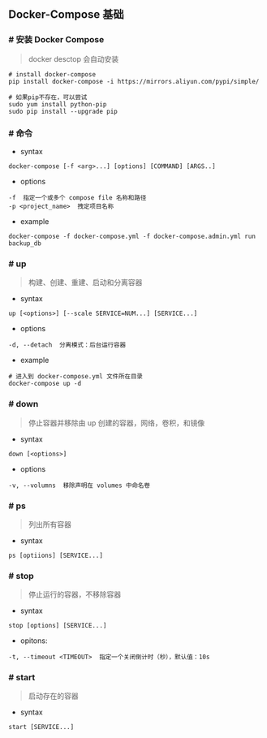## Docker-Compose 基础
### # 安装 Docker Compose
> docker desctop 会自动安装
```
# install docker-compose
pip install docker-compose -i https://mirrors.aliyun.com/pypi/simple/

# 如果pip不存在，可以尝试
sudo yum install python-pip 
sudo pip install --upgrade pip
```
### # 命令
- syntax
```
docker-compose [-f <arg>...] [options] [COMMAND] [ARGS..]
```
- options
```
-f  指定一个或多个 compose file 名称和路径
-p <project_name>  拽定项目名称
```
- example
```
docker-compose -f docker-compose.yml -f docker-compose.admin.yml run backup_db
```
### # up
> 构建、创建、重建、启动和分离容器
- syntax
```
up [<options>] [--scale SERVICE=NUM...] [SERVICE...]
```
- options
```
-d, --detach  分离模式：后台运行容器
```
- example
``` 
# 进入到 docker-compose.yml 文件所在目录
docker-compose up -d
```
### # down
> 停止容器并移除由 up 创建的容器，网络，卷积，和镜像
- syntax
```
down [<options>]
```
- options
```
-v, --volumns  移除声明在 volumes 中命名卷
```
### # ps
> 列出所有容器
- syntax
```
ps [optiions] [SERVICE...]
```
### # stop
> 停止运行的容器，不移除容器
- syntax
```
stop [options] [SERVICE...]
```
- opitons:
```
-t, --timeout <TIMEOUT>  指定一个关闭倒计时（秒），默认值：10s
```
### # start
> 启动存在的容器
- syntax
```
start [SERVICE...]
```

